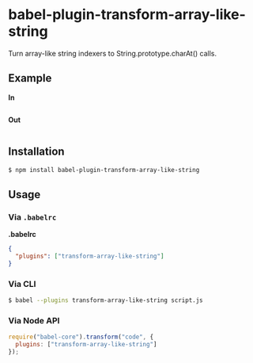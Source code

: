 # babel-plugin-transform-array-like-string

Turn array-like string indexers to String.prototype.charAt() calls.

## Example

**In**

```javascript
```

**Out**

```javascript
```

## Installation

```sh
$ npm install babel-plugin-transform-array-like-string
```

## Usage

### Via `.babelrc`

**.babelrc**

```json
{
  "plugins": ["transform-array-like-string"]
}
```

### Via CLI

```sh
$ babel --plugins transform-array-like-string script.js
```

### Via Node API

```javascript
require("babel-core").transform("code", {
  plugins: ["transform-array-like-string"]
});
```
